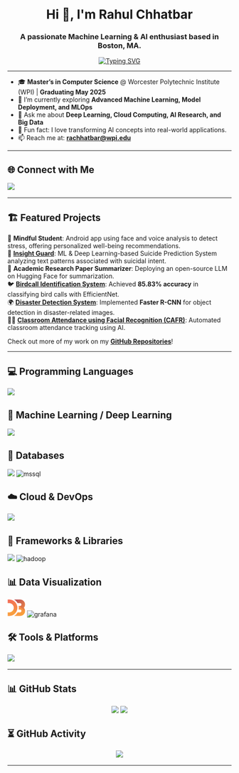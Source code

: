 <h1 align="center">Hi 👋, I'm Rahul Chhatbar</h1>
<h3 align="center">A passionate Machine Learning & AI enthusiast based in Boston, MA.</h3>

<p align="center">
 <a href="https://git.io/typing-svg"><img src="https://readme-typing-svg.herokuapp.com?font=Fira+Code&weight=500&size=22&duration=5000&pause=750&center=true&vCenter=true&width=1000&lines=Machine+Learning+%7C+Cloud+Computing+%7C+Big+Data+%7C+AI+Research;Always+learning+something+new..." alt="Typing SVG" /></a>
</p>

---

- 🎓 **Master’s in Computer Science** @ Worcester Polytechnic Institute (WPI) | **Graduating May 2025**
- 🚀 I’m currently exploring **Advanced Machine Learning, Model Deployment, and MLOps**
- 💬 Ask me about **Deep Learning, Cloud Computing, AI Research, and Big Data**
- 🧠 Fun fact: I love transforming AI concepts into real-world applications.
- 📫 Reach me at: **rachhatbar@wpi.edu**

---

## 🌐 Connect with Me  

<p align="left">
  <a href="https://linkedin.com/in/rahulchhatbar" target="_blank">
    <img src="https://skillicons.dev/icons?i=linkedin">
  </a>
</p>

---

## 🏗️ Featured Projects  

📱 **Mindful Student**: Android app using face and voice analysis to detect stress, offering personalized well-being recommendations.  
🧠 **[Insight Guard](https://rahulchhatbar.github.io/Suicide_Prediction_Website/)**: ML & Deep Learning-based Suicide Prediction System analyzing text patterns associated with suicidal intent.  
📄 **Academic Research Paper Summarizer**: Deploying an open-source LLM on Hugging Face for summarization.  
🐦 **[Birdcall Identification System](https://github.com/RahulChhatbar/Birdcall-Classification-Using-Deep-Learning)**: Achieved **85.83% accuracy** in classifying bird calls with EfficientNet.  
🌍 **[Disaster Detection System](https://github.com/RahulChhatbar/Disaster-Detection)**: Implemented **Faster R-CNN** for object detection in disaster-related images.  
🧑‍🎓 **[Classroom Attendance using Facial Recognition (CAFR)](https://github.com/RahulChhatbar/Classroom-Attendance-using-Facial-Recognition-CAFR)**: Automated classroom attendance tracking using AI.  

Check out more of my work on my **[GitHub Repositories](https://github.com/rahulchhatbar)**!  

---

## 💻 Programming Languages  

<p>
  <img src="https://skillicons.dev/icons?i=python,java,scala,bash,javascript" />
</p>

## 🤖 Machine Learning / Deep Learning  

<p>
  <img src="https://skillicons.dev/icons?i=tensorflow,pytorch,opencv" />
</p>

## 🧠 Databases  

<p>
  <img src="https://skillicons.dev/icons?i=mongodb,mysql,postgresql,sqlite" />
  <img src="https://www.svgrepo.com/show/303229/microsoft-sql-server-logo.svg" alt="mssql" width="40" height="40" />
</p>

## ☁️ Cloud & DevOps  

<p>
  <img src="https://skillicons.dev/icons?i=aws,gcp,azure,docker,kubernetes,linux,git" />
</p>

## 🧩 Frameworks & Libraries  

<p>
  <img src="https://skillicons.dev/icons?i=react,graphql,nextjs,nodejs,express,flask" />
  <img src="https://www.vectorlogo.zone/logos/apache_hadoop/apache_hadoop-icon.svg" height="40" alt="hadoop" />
</p>

## 📊 Data Visualization  

<p>
  <img src="https://raw.githubusercontent.com/devicons/devicon/master/icons/d3js/d3js-original.svg" width="40" height="40" alt="d3js" />
  <img src="https://www.vectorlogo.zone/logos/grafana/grafana-icon.svg" width="40" height="40" alt="grafana" />
</p>

## 🛠️ Tools & Platforms  

<p>
  <img src="https://skillicons.dev/icons?i=linux,git,tailwind" />
</p>

---

## 📊 GitHub Stats  

<p align="center">
  <img src="https://github-readme-stats.vercel.app/api?username=rahulchhatbar&show_icons=true&theme=radical&hide=stars" />
  <img src="https://github-readme-stats.vercel.app/api/top-langs/?username=rahulchhatbar&layout=compact&theme=radical" />
</p>

## ⏳ GitHub Activity  

<p align="center">
  <img src="https://github-readme-streak-stats.herokuapp.com/?user=rahulchhatbar&theme=radical" />
</p>

---
